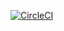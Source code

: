 
[![CircleCI](https://circleci.com/gh/henrypra/owey-android/tree/develop_v1.0.svg?style=svg&circle-token=50ed141fcd5ddbca4297765dbf40716fe88e4241)](https://circleci.com/gh/henrypra/owey-android/tree/develop_v1.0)
